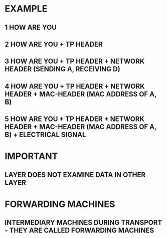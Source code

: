 # EXAMPLE

## 1 HOW ARE YOU 
## 2 HOW ARE YOU + TP HEADER
## 3 HOW ARE YOU + TP HEADER + NETWORK HEADER (SENDING A, RECEIVING D)
## 4 HOW ARE YOU + TP HEADER + NETWORK HEADER + MAC-HEADER (MAC ADDRESS OF A, B)
## 5 HOW ARE YOU + TP HEADER + NETWORK HEADER + MAC-HEADER (MAC ADDRESS OF A, B) + ELECTRICAL SIGNAL

# IMPORTANT

## LAYER DOES NOT EXAMINE DATA IN OTHER LAYER

# FORWARDING MACHINES

## INTERMEDIARY MACHINES DURING TRANSPORT - THEY ARE CALLED FORWARDING MACHINES 

